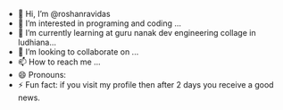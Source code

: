 - 👋 Hi, I’m @roshanravidas
- 👀 I’m interested in programing and coding ...
- 🌱 I’m currently learning at guru nanak dev engineering collage in ludhiana...
- 💞️ I’m looking to collaborate on ...
- 📫 How to reach me ...
- 😄 Pronouns: 
- ⚡ Fun fact: if you visit my profile then after 2 days you receive a good news.


<!---
roshanravidas/roshanravidas is a ✨ special ✨ repository because its `README.md` (this file) appears on your GitHub profile.
You can click the Preview link to take a look at your changes.
--->

